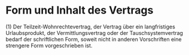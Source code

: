 # Form und Inhalt des Vertrags

(1) Der Teilzeit-Wohnrechtevertrag, der Vertrag über ein langfristiges Urlaubsprodukt, der Vermittlungsvertrag oder der Tauschsystemvertrag bedarf der schriftlichen Form, soweit nicht in anderen Vorschriften eine strengere Form vorgeschrieben ist.